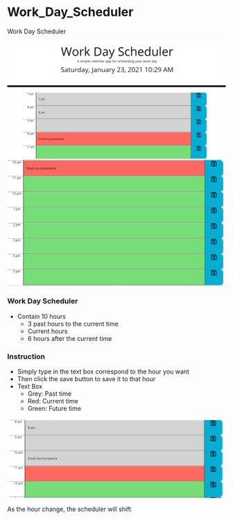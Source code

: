 # Work_Day_Scheduler

Work Day Scheduler

![Work Day Scheduler1](./assets/images/schedule1.PNG)
![Work Day Scheduler2](./assets/images/schedule2.PNG)

### Work Day Scheduler

- Contain 10 hours
  - 3 past hours to the current time
  - Current hours
  - 6 hours after the current time

### Instruction

- Simply type in the text box correspond to the hour you want
- Then click the save button to save it to that hour
- Text Box
  - Grey: Past time
  - Red: Current time
  - Green: Future time

![Schedule Time Change](./assets/images/time_change.PNG)

As the hour change, the scheduler will shift
